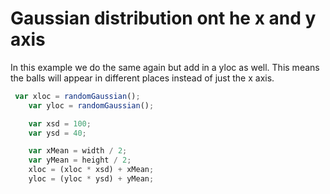 # Gaussian distribution ont he x and y axis

In this example we do the same again but add in a yloc as well. This means the balls will appear in different places instead of just the
x axis. 
```js
 var xloc = randomGaussian();
    var yloc = randomGaussian();

    var xsd = 100;
    var ysd = 40;

    var xMean = width / 2;
    var yMean = height / 2;
    xloc = (xloc * xsd) + xMean;
    yloc = (yloc * ysd) + yMean;
```
